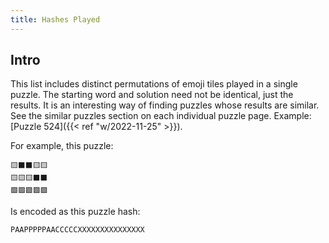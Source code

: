 ```yaml
---
title: Hashes Played
---
```


## Intro 
This list includes distinct permutations of emoji tiles played in a single puzzle. The starting word and solution need not be identical, just the results. It is an interesting way of finding puzzles whose results are similar. See the similar puzzles section on each individual puzzle page. Example: [Puzzle 524]({{< ref "w/2022-11-25" >}}).

For example, this puzzle:

```
🟨⬛️⬛️🟨🟨
🟨🟨🟨⬛️⬛️
🟩🟩🟩🟩🟩
```

Is encoded as this puzzle hash:

```
PAAPPPPPAACCCCCXXXXXXXXXXXXXXX
```
